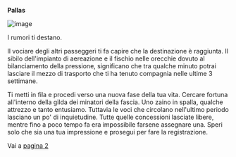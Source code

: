   **Pallas**

![image](resource:assets/images/pallas.png)

  I rumori ti destano.

  Il vociare degli altri passeggeri ti fa capire che la destinazione è raggiunta. Il sibilo dell'impianto di aereazione e il fischio nelle orecchie dovuto al bilanciamento della pressione, significano che tra qualche minuto potrai lasciare il mezzo di trasporto che ti ha tenuto compagnia nelle ultime 3 settimane.

  Ti metti in fila e procedi verso una nuova fase della tua vita. Cercare fortuna all'interno della gilda dei minatori della fascia. Uno zaino in spalla, qualche attrezzo e tanto entusiamo. Tuttavia le voci che circolano nell'ultimo periodo lasciano un po' di inquietudine. Tutte quelle concessioni lasciate libere, mentre fino a poco tempo fa era impossibile farsene assegnare una. Speri solo che sia una tua impressione e prosegui per fare la registrazione.

  Vai a [pagina 2](page_002)